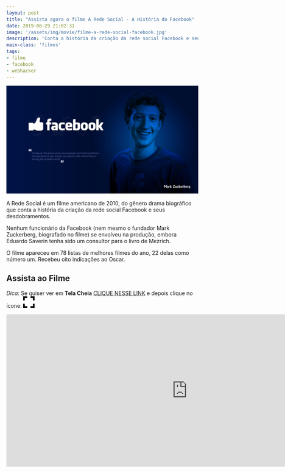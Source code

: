 ```yaml
---
layout: post
title: "Assista agora o filme A Rede Social - A História do Facebook"
date: 2019-08-29 21:02:31
image: '/assets/img/movie/filme-a-rede-social-facebook.jpg'
description: 'Conta a história da criação da rede social Facebook e seus desdobramentos.'
main-class: 'filmes'
tags:
- filme
- facebook
- webhacker
---
```


![Assista agora o filme A Rede Social - A História do Facebook](/assets/img/movie/filme-a-rede-social-facebook.jpg)

A Rede Social é um filme americano de 2010, do gênero drama biográfico que conta a história da criação da rede social Facebook e seus desdobramentos.

Nenhum funcionário da Facebook (nem mesmo o fundador Mark Zuckerberg, biografado no filme) se envolveu na produção, embora Eduardo Saverin tenha sido um consultor para o livro de Mezrich.

O filme apareceu em 78 listas de melhores filmes do ano, 22 delas como número um. Recebeu oito indicações ao Oscar.

## Assista ao Filme

<script async src="https://pagead2.googlesyndication.com/pagead/js/adsbygoogle.js"></script>
<!-- Informat -->
<ins class="adsbygoogle"
     style="display:block"
     data-ad-client="ca-pub-2838251107855362"
     data-ad-slot="2327980059"
     data-ad-format="auto"
     data-full-width-responsive="true"></ins>
<script>
(adsbygoogle = window.adsbygoogle || []).push({});
</script>

*Dica*: Se quiser ver em **Tela Cheia** [CLIQUE NESSE LINK](https://drive.google.com/file/d/1a_g5M9KM6gFGsNM_0jj4akViY1JH7_VE/view) e depois clique no ícone: ![Full Screen](/assets/img/movie/fullscreen-30.png)

<iframe style="border:none;" src="https://drive.google.com/file/d/1a_g5M9KM6gFGsNM_0jj4akViY1JH7_VE/preview" width="950" height="400"></iframe>
